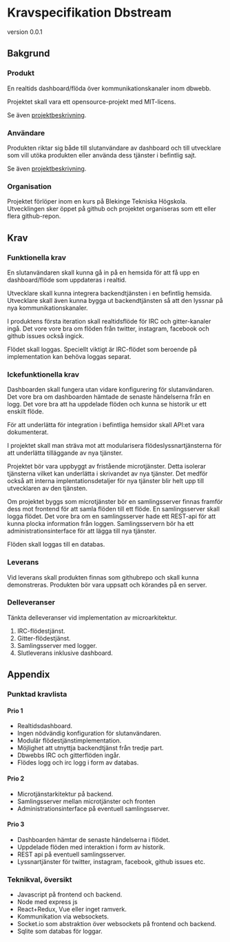 # Kravspecifikation Dbstream
version 0.0.1

## Bakgrund

### Produkt
En realtids dashboard/flöda över kommunikationskanaler inom dbwebb.

Projektet skall vara ett opensource-projekt med MIT-licens.

Se även [projektbeskrivning](projektbeskrivning.md).

### Användare
Produkten riktar sig både till slutanvändare av dashboard och till utvecklare som vill utöka produkten eller använda dess tjänster i befintlig sajt.

Se även [projektbeskrivning](projektbeskrivning.md).

### Organisation
Projektet förlöper inom en kurs på Blekinge Tekniska Högskola. Utvecklingen sker öppet på github och projektet organiseras som ett eller flera github-repon.

## Krav

### Funktionella krav
En slutanvändaren skall kunna gå in på en hemsida för att få upp en dashboard/flöde som uppdateras i realtid.

Utvecklare skall kunna integrera backendtjänsten i en befintlig hemsida. Utvecklare skall även kunna bygga ut backendtjänsten så att den lyssnar på nya kommunikationskanaler.

I produktens första iteration skall realtidsflöde för IRC och gitter-kanaler ingå. Det vore vore bra om flöden från twitter, instagram, facebook och github issues också ingick.

Flödet skall loggas. Speciellt viktigt är IRC-flödet som beroende på implementation kan behöva loggas separat.

### Ickefunktionella krav
Dashboarden skall fungera utan vidare konfigurering för slutanvändaren. Det vore bra om dashboarden hämtade de senaste händelserna från en logg. Det vore bra att ha uppdelade flöden och kunna se historik ur ett enskilt flöde.

För att underlätta för integration i befintliga hemsidor skall API:et vara dokumenterat.

I projektet skall man sträva mot att modularisera flödeslyssnartjänsterna för att underlätta tilläggande av nya tjänster.

Projektet bör vara uppbyggt av fristående microtjänster. Detta isolerar tjänsterna vilket kan underlätta i skrivandet av nya tjänster. Det medför också att interna implentationsdetaljer för nya tjänster blir helt upp till utvecklaren av den tjänsten.

Om projektet byggs som microtjänster bör en samlingsserver finnas framför dess mot frontend för att samla flöden till ett flöde. En samlingsserver skall logga flödet. Det vore bra om en samlingsserver hade ett REST-api för att kunna plocka information från loggen. Samlingsservern bör ha ett administrationsinterface för att lägga till nya tjänster.

Flöden skall loggas till en databas.

### Leverans
Vid leverans skall produkten finnas som githubrepo och skall kunna demonstreras. Produkten bör vara uppsatt och körandes på en server.

### Delleveranser
Tänkta delleveranser vid implementation av microarkitektur.

1. IRC-flödestjänst.
2. Gitter-flödestjänst.
3. Samlingsserver med logger.
4. Slutleverans inklusive dashboard.

## Appendix

### Punktad kravlista

#### Prio 1
* Realtidsdashboard.
* Ingen nödvändig konfiguration för slutanvändaren.
* Modulär flödestjänstimplementation.
* Möjlighet att utnyttja backendtjänst från tredje part.
* Dbwebbs IRC och gitterflöden ingår.
* Flödes logg och irc logg i form av databas.

#### Prio 2
* Microtjänstarkitektur på backend.
* Samlingsserver mellan microtjänster och fronten
* Administrationsinterface på eventuell samlingsserver.

#### Prio 3
* Dashboarden hämtar de senaste händelserna i flödet.
* Uppdelade flöden med interaktion i form av historik.
* REST api på eventuell samlingsserver.
* Lyssnartjänster för twitter, instagram, facebook, github issues etc.

### Teknikval, översikt
* Javascript på frontend och backend.
* Node med express js
* React+Redux, Vue eller inget ramverk.
* Kommunikation via websockets.
* Socket.io som abstraktion över websockets på frontend och backend.
* Sqlite som databas för loggar.

